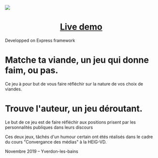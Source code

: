 <a href="www.instagram.com/greenmind_m46">
<img src="https://convmed.herokuapp.com/img/frontend/logo-greenmind.svg">
</a>
<h1 align="center">
  <a href="https://convmed.herokuapp.com/">
    Live demo
  </a>
</h1>



Developped on Express framework

# Matche ta viande, un jeu qui donne faim, ou pas. 
Ce jeu à pour but de vous faire réfléchir sur la nature de vos choix de viandes. 
  
# Trouve l'auteur, un jeu déroutant. 
Le but de ce jeu est de faire réfléchir aux positions prisent par les personnalités publiques dans leurs discours
  
Ces deux jeux, tâchés d'un humour certain ont étés réalisés dans le cadre du cours "Convergance des médias" à la HEIG-VD. 
  
  
Novembre 2019 – Yverdon-les-bains
